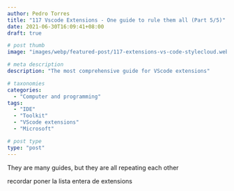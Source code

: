 ```yaml
---
author: Pedro Torres
title: "117 Vscode Extensions - One guide to rule them all (Part 5/5)"
date: 2021-06-30T16:09:41+08:00
draft: true

# post thumb
image: "images/webp/featured-post/117-extensions-vs-code-stylecloud.webp"

# meta description
description: "The most comprehensive guide for VScode extensions"

# taxonomies
categories:
  - "Computer and programming"
tags:
  - "IDE"
  - "Toolkit"
  - "VScode extensions"
  - "Microsoft"

# post type
type: "post"
---
```


They are many guides, but they are all repeating each other

recordar poner la lista entera de extensions
